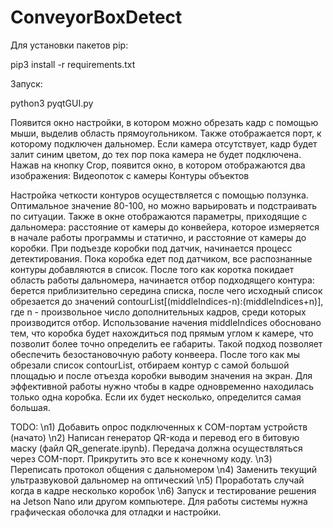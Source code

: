 # ConveyorBoxDetect
Для установки пакетов pip:

pip3 install -r requirements.txt

Запуск:

python3 pyqtGUI.py

Появится окно настройки, в котором можно обрезать кадр с помощью мыши, выделив область прямоугольником. Также отображается порт, к которому подключен дальномер. Если камера отсутствует, кадр будет залит синим цветом, до тех пор пока камера не будет подключена.
Нажав на кнопку Crop, появится окно, в котором отображаются два изображения: 
    Видеопоток с камеры
    Контуры объектов

Настройка четкости контуров осуществляется с помощью ползунка. Оптимальное значение 80-100, но можно варьировать и подстраивать по ситуации. 
Также в окне отображаются параметры, приходящие с дальномера: расстояние от камеры до конвейера, которое измеряется в начале работы программы и статично, и расстояние от камеры до коробки. При подъезде коробки под датчик, начинается процесс детектирования. Пока коробка едет под датчиком, все распознанные контуры добавляются в список. После того как коротка покидает область работы дальномера, начинается отбор подходящего контура: берется приблизительно середина списка, после чего исходный список обрезается до значений contourList[(middleIndices-n):(middleIndices+n)], где n - произвольное число дополнительных кадров, среди которых производится отбор. Использование начения middleIndices обосновано тем, что коробка будет нахождиться под прямым углом к камере, что позволит более точно определить ее габариты. Такой подход позволяет обеспечить безостановочную работу конвеера. После того как мы обрезали список contourList, отбираем контур с самой большой площадью и после отъезда коробки выводим значения на экран. 
Для эффективной работы нужно чтобы в кадре одновременно находилась только одна коробка. Если их будет несколько, определится самая большая. 

TODO:
    \n1) Добавить опрос подключенных к COM-портам устройств (начато)
    \n2) Написан генератор QR-кода и перевод его в битовую маску (файл QR_generate.ipynb). Передача должна осуществляться через COM-порт. Прикрутить это все к конечному коду.
    \n3) Переписать протокол общения с дальномером
    \n4) Заменить текущий ультразвуковой дальномер на оптический
    \n5) Проработать случай когда в кадре несколько коробок
    \n6) Запуск и тестирование решения на Jetson Nano или другом компьютере. Для работы системы нужна графическая оболочка для отладки и настройки.
